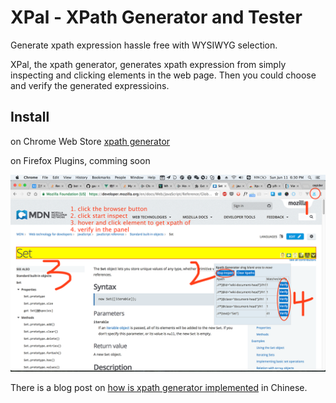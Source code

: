 # XPal - XPath Generator and Tester

Generate xpath expression hassle free with WYSIWYG selection.

XPal, the xpath generator, generates xpath expression from simply inspecting and
clicking elements in the web page. Then you could choose and verify the generated
expressioins.

## Install

on Chrome Web Store [xpath generator](https://chrome.google.com/webstore/detail/xpath-generator/lpfjogcaifigkimnlkepjlkfhpdhebap)

on Firefox Plugins, comming soon

![how to use](screenshot.png)

There is a blog post on [how is xpath generator
implemented](http://hkdev.yifei.me:8000/note/310) in Chinese.


